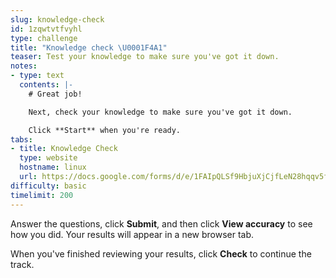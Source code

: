 ```yaml
---
slug: knowledge-check
id: 1zqwtvtfvyhl
type: challenge
title: "Knowledge check \U0001F4A1"
teaser: Test your knowledge to make sure you've got it down.
notes:
- type: text
  contents: |-
    # Great job!

    Next, check your knowledge to make sure you've got it down.

    Click **Start** when you're ready.
tabs:
- title: Knowledge Check
  type: website
  hostname: linux
  url: https://docs.google.com/forms/d/e/1FAIpQLSf9HbjuXjCjfLeN28hqqv5f1VSKDgm-wPCc4cANv6CQQee4UQ/viewform?embedded=true
difficulty: basic
timelimit: 200
---
```

Answer the questions, click **Submit**, and then click **View accuracy** to see how you did. Your results will appear in a new browser tab.

When you've finished reviewing your results, click **Check** to continue the track.
